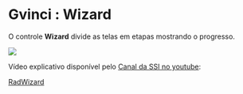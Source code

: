 # Gvinci : Wizard

O controle **Wizard** divide as telas em etapas mostrando o progresso.

![](http://www.gvinci.com.br/manual/8_075.zoom80.png)

Vídeo explicativo disponível pelo [Canal da SSI no youtube](https://www.youtube.com/user/SSITecnologia):

[RadWizard](https://www.youtube.com/watch?v=fKjBC6pKTL0)

